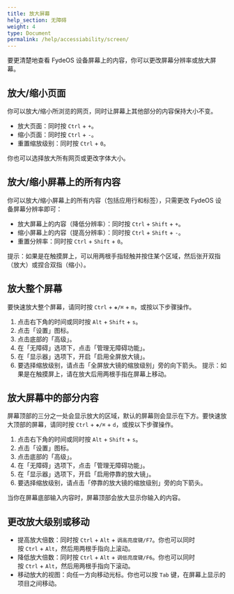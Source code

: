 ```yaml
---
title: 放大屏幕
help_section: 无障碍
weight: 4
type: Document
permalink: /help/accessiability/screen/
---
```


要更清楚地查看 FydeOS 设备屏幕上的内容，你可以更改屏幕分辨率或放大屏幕。

## 放大/缩小页面
你可以放大/缩小所浏览的网页，同时让屏幕上其他部分的内容保持大小不变。

- 放大页面：同时按 `Ctrl` + `+`。
- 缩小页面：同时按 `Ctrl` + `-`。
- 重置缩放级别：同时按 `Ctrl` + `0`。

你也可以选择放大所有网页或更改字体大小。

## 放大/缩小屏幕上的所有内容

你可以放大/缩小屏幕上的所有内容（包括应用行和标签），只需更改 FydeOS 设备屏幕分辨率即可：
- 放大屏幕上的内容（降低分辨率）：同时按 `Ctrl` + `Shift` + `+`。
- 缩小屏幕上的内容（提高分辨率）：同时按 `Ctrl` + `Shift` + `-`。
- 重置分辨率：同时按 `Ctrl` + `Shift` + `0`。

提示：如果是在触摸屏上，可以用两根手指轻触并按住某个区域，然后张开双指（放大）或捏合双指（缩小）。

## 放大整个屏幕

要快速放大整个屏幕，请同时按 `Ctrl` + `❖/⌘` + `m`，或按以下步骤操作。

1. 点击右下角的时间或同时按 `Alt` + `Shift` + `s`。
2. 点击「设置」图标。
3. 点击底部的「高级」。
4. 在「无障碍」选项下，点击「管理无障碍功能」。
5. 在「显示器」选项下，开启「启用全屏放大镜」。
6. 要选择缩放级别，请点击「全屏放大镜的缩放级别」旁的向下箭头。
提示：如果是在触摸屏上，请在放大后用两根手指在屏幕上移动。

## 放大屏幕中的部分内容

屏幕顶部的三分之一处会显示放大的区域，默认的屏幕则会显示在下方。要快速放大顶部的屏幕，请同时按 `Ctrl` + `❖/⌘` + `d`，或按以下步骤操作。

1. 点击右下角的时间或同时按 `Alt` + `Shift` + `s`。
2. 点击「设置」图标。
3. 点击底部的「高级」。
4. 在「无障碍」选项下，点击「管理无障碍功能」。
5. 在「显示器」选项下，开启「启用停靠的放大镜」。
6. 要选择缩放级别，请点击「停靠的放大镜的缩放级别」旁的向下箭头。

当你在屏幕底部输入内容时，屏幕顶部会放大显示你输入的内容。

## 更改放大级别或移动

- 提高放大倍数：同时按 `Ctrl` + `Alt` + `调高亮度键/F7`。你也可以同时按 `Ctrl` + `Alt`，然后用两根手指向上滚动。
- 降低放大倍数：同时按 `Ctrl` + `Alt` + `调低亮度键/F6`。你也可以同时按 `Ctrl` + `Alt`，然后用两根手指向下滚动。
- 移动放大的视图：向任一方向移动光标。你也可以按 `Tab` 键，在屏幕上显示的项目之间移动。